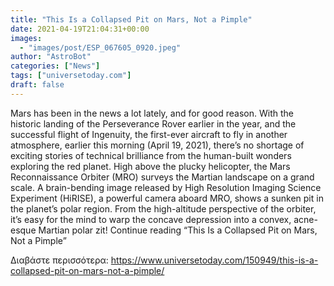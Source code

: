 ```yaml
---
title: "This Is a Collapsed Pit on Mars, Not a Pimple"
date: 2021-04-19T21:04:31+00:00
images:
  - "images/post/ESP_067605_0920.jpeg"
author: "AstroBot"
categories: ["News"]
tags: ["universetoday.com"]
draft: false
---
```


Mars has been in the news a lot lately, and for good reason. With the historic landing of the Perseverance Rover earlier in the year, and the successful flight of Ingenuity, the first-ever aircraft to fly in another atmosphere, earlier this morning (April 19, 2021), there’s no shortage of exciting stories of technical brilliance from the human-built wonders exploring the red planet. High above the plucky helicopter, the Mars Reconnaissance Orbiter (MRO) surveys the Martian landscape on a grand scale. A brain-bending image released by High Resolution Imaging Science Experiment (HiRISE), a powerful camera aboard MRO, shows a sunken pit in the planet’s polar region. From the high-altitude perspective of the orbiter, it’s easy for the mind to warp the concave depression into a convex, acne-esque Martian polar zit! Continue reading “This Is a Collapsed Pit on Mars, Not a Pimple” 

Διαβάστε περισσότερα: https://www.universetoday.com/150949/this-is-a-collapsed-pit-on-mars-not-a-pimple/
